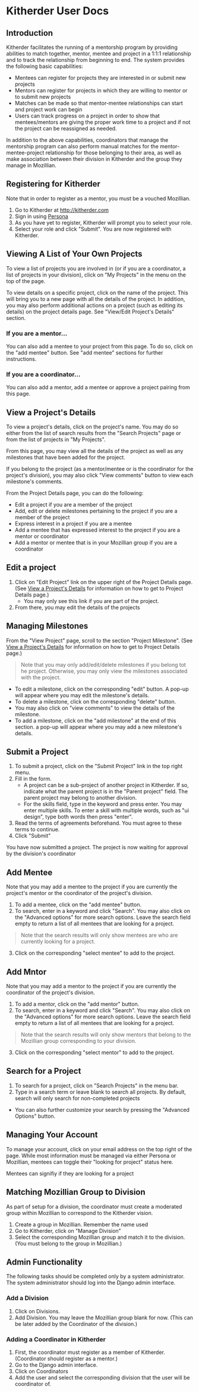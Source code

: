 # Kitherder User Docs #


## Introduction <a id="introduction" />
Kitherder facilitates the running of a mentorship program by providing abilities to match together, mentor, mentee and project in a 1:1:1 relationship and to track the relationship from beginning to end. The system provides the following basic capabilities:

* Mentees can register for projects they are interested in or submit new projects
* Mentors can register for projects in which they are willing to mentor or to submit new projects
* Matches can be made so that mentor-mentee relationships can start and project work can begin
* Users can track progress on a project in order to show that mentees/mentors are giving the proper work time to a project and if not the project can be reassigned as needed.

In addition to the above capabilities, coordinators that manage the mentorship program can also perform manual matches for the mentor-mentee-project relationship for those belonging to their area, as well as make association between their division in Kitherder and the group they manage in Mozillian.



## Registering for Kitherder <a id="register"> 
Note that in order to register as a mentor, you must be a vouched Mozillian.

1. Go to Kitherder at <http://kitherder.com>
2. Sign in using [Persona](https://login.persona.org/)
3. As you have yet to register, Kitherder will prompt you to select your role. 
4. Select your role and click "Submit". You are now registered with Kitherder.


## Viewing A List of Your Own Projects <a id="view_project">
To view a list of projects you are involved in (or if you are a coordinator, a list of projects in your division), click on "My Projects" in the menu on the top of the page.

To view details on a specific project, click on the name of the project. This will bring you to a new page with all the details of the project. In addition, you may also perform additional actions on a project (such as editing its details) on the project details page. See "View/Edit Project's Details" section.

### If you are a mentor... 

You can also add a mentee to your project from this page. To do so, click on the "add mentee" button. See "add mentee" sections for further instructions.

### If you are a coordinator...
You can also add a mentor, add a mentee or approve a project pairing from this page.

## View a Project's Details <a id="view_project_details">
To view a project's details, click on the project's name. You may do so either from the list of search results from the "Search Projects" page or from the list of projects in "My Projects".

From this page, you may view all the details of the project as well as any milestones that have been added for the project. 

If you belong to the project (as a mentor/mentee or is the coordinator for the project's division), you may also click "View comments" button to view each milestone's comments.

From the Project Details page, you can do the following:

* Edit a project if you are a member of the project
* Add, edit or delete milestones pertaining to the project if you are a member of the project
* Express interest in a project if you are a mentee
* Add a mentee that has expressed interest to the project if you are a mentor or coordinator
* Add a mentor or mentee that is in your Mozillian group if you are a coordinator


## Edit a project  <a id = "edit_project">
1. Click on "Edit Project" link on the upper right of the Project Details page. (See [View a Project's Details](#view_project_details) for information on how to get to Project Details page.)
	* You may only see this link if you are part of the project.
2. From there, you may edit the details of the projects



## Managing Milestones <a id = "manage_milestones">
From the "View Project" page, scroll to the section "Project Milestone". (See [View a Project's Details](#view_project_details) for information on how to get to Project Details page.)

> Note that you may only add/edit/delete milestones if you belong tot he project. Otherwise, you may only view the milestones associated with the project.

* To edit a milestone, click on the corresponding "edit" button. A pop-up will appear where you may edit the milestone's details.
* To delete a milestone, click on the corresponding "delete" button.
* You may also click on "view comments" to view the details of the milestone.
* To add a milestone, click on the "add milestone" at the end of this section. a pop-up will appear where you may add a new milestone's details.


## Submit a Project <a id="submit_project">
1. To submit a project, click on the "Submit Project" link in the top right menu.
2. Fill in the form. 
	* A project can be a sub-project of another project in Kitherder. If so, indicate what the parent project is in the "Parent project" field. The parent project may belong to another division.
	* For the skills field, type in the keyword and press enter. You may enter multiple skills. To enter a skill with multiple words, such as "ui design", type both words then press "enter".
3. Read the terms of agreements beforehand. You must agree to these terms to continue.
4. Click "Submit"

You have now submitted a project. The project is now waiting for approval by the division's coordinator


## Add Mentee <a id="add_mentee">
Note that you may add a mentee to the project if you are currently the project's mentor or the coordinator of the project's division.

1. To add a mentee, click on the "add mentee" button.
2. To search, enter in a keyword and click "Search". You may also click on the "Advanced options" for more search options. Leave the search field empty to return a list of all mentees that are looking for a project.
> Note that the search results will only show mentees are who are currently looking for a project.
3. Click on the corresponding "select mentee" to add to the project.



## Add Mntor <a id="add_mentor">
Note that you may add a mentor to the project if you are currently the coordinator of the project's division.

1. To add a mentor, click on the "add mentor" button.
2. To search, enter in a keyword and click "Search". You may also click on the "Advanced options" for more search options. Leave the search field empty to return a list of all mentees that are looking for a project.
> Note that the search results will only show mentors that belong to the Mozillian group corresponding to your division.
3. Click on the corresponding "select mentor" to add to the project.




## Search for a Project <a id="search_project">

1. To search for a project, click on "Search Projects" in the menu bar. 
2. Type in a search term or leave blank to search all projects. By default, search will only search for non-completed projects
* You can also further customize your search by pressing the "Advanced Options" button. 




## Managing Your Account <a id="manage_account">

To manage your account, click on your email address on the top right of the page. While most information must be managed via either Persona or Mozillian, mentees can toggle their "looking for project" status here.

Mentees can signifiy if they are looking for a project



## Matching Mozillian Group to Division <a id="mozillian_group">
As part of setup for a division, the coordinator must create a moderated group within Mozillian to correspond to the Kitherder vision.

1. Create a group in Mozillian. Remember the name used
2. Go to Kitherder, click on "Manage Division"
3. Select the corresponding Mozillian group and match it to the division. (You must belong to the group in Mozillian.)



## Admin Functionality <a id="admin"> 
The following tasks should be completed only by a system administrator. The system administrator should log into the Django admin interface.

### Add a Division ##
1. Click on Divisions.
2. Add Division. You may leave the Mozillian group blank for now. (This can be later added by the Coordinator of the division.)

### Adding a Coordinator in Kitherder ### 

1. First, the coordinator must register as a member of Kitherder. (Coordinator should register as a mentor.)
1. Go to the Django admin interface.
2. Click on Coordinators
3. Add the user and select the corresponding division that the user will be coordinator of.




